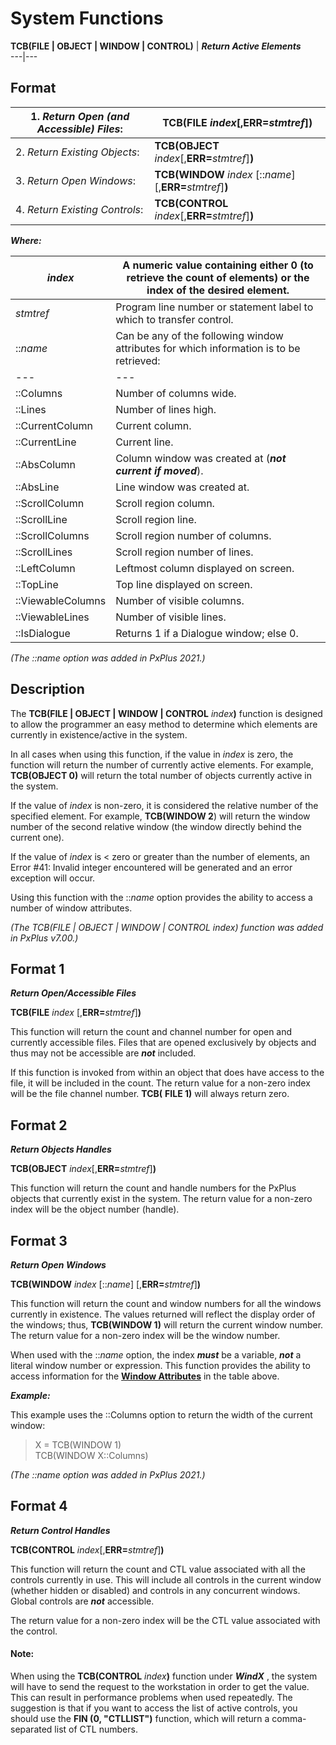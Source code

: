 # System Functions  
  
**TCB(FILE | OBJECT | WINDOW | CONTROL)** |  **_Return Active Elements_**  
---|---  
  
##  Format

1\. _Return Open (and Accessible) Files_: |  **TCB(FILE** _index_[,**ERR=**_stmtref_]**)**  
---|---  
2\. _Return Existing Objects_: |  **TCB(OBJECT** _index_[,**ERR=**_stmtref_]**)**  
3\. _Return Open Windows_: |  **TCB(WINDOW**  _index_ [::_name_] [,**ERR=**_stmtref_]**)**  
4\. _Return Existing Controls_: |  **TCB(CONTROL** _index_[,**ERR=**_stmtref_]**)**  
  
**_Where:_**

_index_ |  A numeric value containing either 0 (to retrieve the count of elements) or the index of the desired element.  
---|---  
_stmtref_ |  Program line number or statement label to which to transfer control.  
::_name_ |  Can be any of the following window attributes for which information is to be retrieved: |  **::_name_** |  **Return Value**  
---|---  
::Columns |  Number of columns wide.  
::Lines |  Number of lines high.  
::CurrentColumn |  Current column.  
::CurrentLine |  Current line.  
::AbsColumn |  Column window was created at (**_not current if moved_**).  
::AbsLine |  Line window was created at.  
::ScrollColumn |  Scroll region column.  
::ScrollLine |  Scroll region line.  
::ScrollColumns |  Scroll region number of columns.  
::ScrollLines |  Scroll region number of lines.  
::LeftColumn |  Leftmost column displayed on screen.  
::TopLine |  Top line displayed on screen.  
::ViewableColumns |  Number of visible columns.  
::ViewableLines |  Number of visible lines.  
::IsDialogue |  Returns 1 if a Dialogue window; else 0.  
  
_(The ::name option was added in PxPlus 2021.)_

##  Description

The **TCB(FILE | OBJECT | WINDOW | CONTROL** _index_**)** function is designed to allow the programmer an easy method to determine which elements are currently in existence/active in the system.

In all cases when using this function, if the value in _index_ is zero, the function will return the number of currently active elements. For example, **TCB(OBJECT 0)** will return the total number of objects currently active in the system.

If the value of _index_ is non-zero, it is considered the relative number of the specified element. For example, **TCB(WINDOW 2**) will return the window number of the second relative window (the window directly behind the current one).

If the value of _index_ is < zero or greater than the number of elements, an Error #41: Invalid integer encountered will be generated and an error exception will occur.

Using this function with the ::_name_ option provides the ability to access a number of window attributes.

_(The TCB(FILE | OBJECT | WINDOW | CONTROL index) function was added in PxPlus v7.00.)_

## Format 1

**_Return Open/Accessible Files_**

**TCB(FILE** _index_ [,**ERR=**_stmtref_]**)**

This function will return the count and channel number for open and currently accessible files. Files that are opened exclusively by objects and thus may not be accessible are **_not_** included.

If this function is invoked from within an object that does have access to the file, it will be included in the count. The return value for a non-zero index will be the file channel number. **TCB(** **FILE 1)** will always return zero.

##  Format 2

**_Return Objects Handles_**

**TCB(OBJECT** _index_[,**ERR=**_stmtref_]**)**

This function will return the count and handle numbers for the PxPlus objects that currently exist in the system. The return value for a non-zero index will be the object number (handle).

##  Format 3

**_Return Open Windows_**

**TCB(WINDOW**  _index_ [::_name_] [,**ERR=**_stmtref_]**)**

This function will return the count and window numbers for all the windows currently in existence. The values returned will reflect the display order of the windows; thus, **TCB(WINDOW 1)** will return the current window number. The return value for a non-zero index will be the window number.

When used with the ::_name_ option, the index **_must_** be a variable, **_not_** a literal window number or expression. This function provides the ability to access information for the **[Window Attributes](tcbactive.htm#Mark2)** in the table above.

**_Example:_**

This example uses the ::Columns option to return the width of the current window:

> X = TCB(WINDOW 1)  
>  TCB(WINDOW X::Columns)

_(The ::name option was added in PxPlus 2021.)_

## Format 4

**_Return Control Handles_**

**TCB(CONTROL** _index_[,**ERR=**_stmtref_]**)**

This function will return the count and CTL value associated with all the controls currently in use. This will include all controls in the current window (whether hidden or disabled) and controls in any concurrent windows. Global controls are **_not_** accessible.

The return value for a non-zero index will be the CTL value associated with the control.

#### **Note:**  
When using the **TCB(CONTROL** _index_**)** function under **_WindX_** , the system will have to send the request to the workstation in order to get the value. This can result in performance problems when used repeatedly. The suggestion is that if you want to access the list of active controls, you should use the **FIN (0, "CTLLIST")** function, which will return a comma-separated list of CTL numbers.
